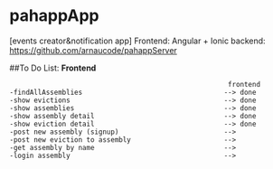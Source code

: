 # pahappApp
[events creator&amp;notification app] Frontend: Angular + Ionic
backend: https://github.com/arnaucode/pahappServer


##To Do List:
**Frontend**
```
                                                      frontend
-findAllAssemblies	                                 --> done
-show evictions                                      --> done
-show assemblies                                     --> done
-show assembly detail                                --> done
-show eviction detail                                --> done
-post new assembly (signup)                          -->
-post new eviction to assembly                       -->
-get assembly by name                                -->
-login assembly                                      -->


```
